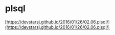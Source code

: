 # plsql

[https://devstarsj.github.io/2016/01/26/02.06.plsql/](https://devstarsj.github.io/2016/01/26/02.06.plsql/)
